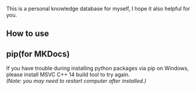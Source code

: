 This is a personal knowledge database for myself, I hope it also helpful for you.

## How to use

## pip(for MKDocs)
If you have trouble during installing python packages via pip on Windows, please install MSVC C++ 14 build tool to try again.  
*(Note: you may need to restart computer after installed.)*  
